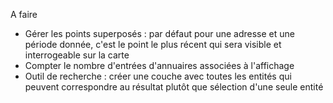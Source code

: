 <p>A faire</p>
<ul>
<li>Gérer les points superposés : par défaut pour une adresse et une période donnée, c'est le point le plus récent qui sera visible et interrogeable sur la carte</li>
<li>Compter le nombre d'entrées d'annuaires associées à l'affichage</li>
<li>Outil de recherche : créer une couche avec toutes les entités qui peuvent correspondre au résultat plutôt que sélection d'une seule entité</li>
</ul>